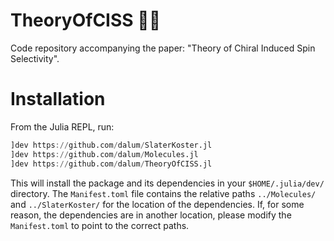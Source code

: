 # TheoryOfCISS 🧚🏻

Code repository accompanying the paper: "Theory of Chiral Induced Spin
Selectivity".

# Installation

From the Julia REPL, run:
```julia
]dev https://github.com/dalum/SlaterKoster.jl
]dev https://github.com/dalum/Molecules.jl
]dev https://github.com/dalum/TheoryOfCISS.jl
```
This will install the package and its dependencies in your `$HOME/.julia/dev/` directory.
The `Manifest.toml` file contains the relative paths `../Molecules/` and `../SlaterKoster/` for the location of the dependencies.
If, for some reason, the dependencies are in another location, please modify the `Manifest.toml` to point to the correct paths.
